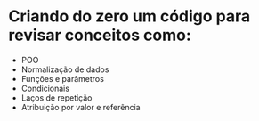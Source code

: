 # Criando do zero um código para revisar conceitos como:
- POO
- Normalização de dados
- Funções e parâmetros
- Condicionais
- Laços de repetição
- Atribuição por valor e referência